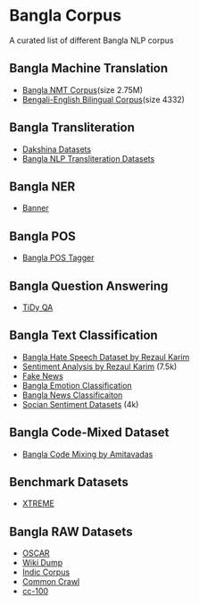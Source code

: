 # Bangla Corpus
A curated list of different Bangla NLP corpus

## Bangla Machine Translation
* [Bangla NMT Corpus](https://github.com/csebuetnlp/banglanmt)(size 2.75M)
* [Bengali-English Bilingual Corpus](http://www.manythings.org/anki/)(size 4332)

## Bangla Transliteration
- [Dakshina Datasets](https://github.com/google-research-datasets/dakshina)
- [Bangla NLP Transliteration Datasets](https://github.com/arijitx/BanglaNLP)

## Bangla NER
- [Banner](https://github.com/imranulashrafi/banner)

## Bangla POS
- [Bangla POS Tagger](https://github.com/abhishekgupta92/bangla_pos_tagger)

## Bangla Question Answering
- [TiDy QA](https://ai.google.com/research/tydiqa)

## Bangla Text Classification
- [Bangla Hate Speech Dataset by Rezaul Karim](https://github.com/rezacsedu/Bengali-Hate-Speech-Dataset)
- [Sentiment Analysis by Rezaul Karim](https://github.com/rezacsedu/Classification_Benchmarks_Benglai_NLP/tree/master/SentimentAnalysis_Multichannel_CNN_LSTM) (7.5k)
- [Fake News](https://github.com/Rowan1697/FakeNews)
- [Bangla Emotion Classification](https://github.com/omar-sharif03/NAACL-SRW-2021)
- [Bangla News Classificaiton](https://github.com/soham96/Bengali_news_classifier)
- [Socian Sentiment Datasets](https://github.com/socian-ai/socian-bangla-sentiment-dataset-labeled) (4k)


## Bangla Code-Mixed Dataset
- [Bangla Code Mixing by Amitavadas](https://amitavadas.com/Code-Mixing.html)

## Benchmark Datasets
- [XTREME](https://github.com/google-research/xtreme)

## Bangla RAW Datasets
- [OSCAR](https://oscar-corpus.com/)
- [Wiki Dump](https://dumps.wikimedia.org/bnwiki/latest/)
- [Indic Corpus](https://indicnlp.ai4bharat.org/corpora/)
- [Common Crawl](http://data.statmt.org/ngrams/raw/)
- [cc-100](http://data.statmt.org/cc-100/)

